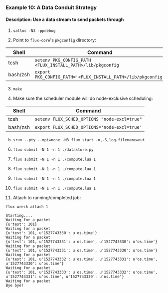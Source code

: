 ### Example 10: A Data Conduit Strategy

#### Description: Use a data stream to send packets through

1. `salloc -N3 -ppdebug`

2. Point to `flux-core`'s `pkgconfig` directory:

| Shell     | Command                                                                                  |
| -----     | ----------                                                                               |
| tcsh      | `setenv PKG_CONFIG_PATH <FLUX_INSTALL_PATH>/lib/pkgconfig`   |
| bash/zsh  | `export PKG_CONFIG_PATH='<FLUX_INSTALL_PATH>/lib/pkgconfig'` |

3. `make`

4. Make sure the scheduler module will do node-exclusive scheduling:

| Shell     | Command                                        |
| -----     | ----------                                     |
| tcsh      | `setenv FLUX_SCHED_OPTIONS "node-excl=true"`   |
| bash/zsh  | `export FLUX_SCHED_OPTIONS='node-excl=true'`   |

5. `srun --pty --mpi=none -N3 flux start -o,-S,log-filename=out`

6. `flux submit -N 1 -n 1 ./datastore.py`

7. `flux submit -N 1 -n 1 ./compute.lua 1`

8. `flux submit -N 1 -n 1 ./compute.lua 1`

9. `flux submit -N 1 -n 1 ./compute.lua 1`

10. `flux submit -N 1 -n 1 ./compute.lua 1`

11. Attach to running/completed job:

`flux wreck attach 1`

```
Starting....
Waiting for a packet
{u'test': 101}
Waiting for a packet
{u'test': 101, u'1527743330': u'os.time'}
Waiting for a packet
{u'test': 101, u'1527743331': u'os.time', u'1527743330': u'os.time'}
Waiting for a packet
{u'test': 101, u'1527743331': u'os.time', u'1527743330': u'os.time'}
Waiting for a packet
{u'test': 101, u'1527743332': u'os.time', u'1527743331': u'os.time', u'1527743330': u'os.time'}
Waiting for a packet
{u'test': 101, u'1527743333': u'os.time', u'1527743332': u'os.time', u'1527743331': u'os.time', u'1527743330': u'os.time'}
Waiting for a packet
Bye bye!
```
